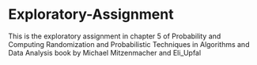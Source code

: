 # Exploratory-Assignment
This is the exploratory assignment in chapter 5 of Probability and Computing Randomization and Probabilistic Techniques in Algorithms and Data Analysis book by Michael Mitzenmacher and Eli_Upfal
